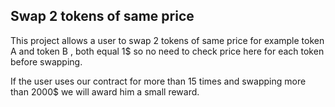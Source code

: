 ## Swap 2 tokens of same price

This project allows a user to swap 2 tokens of same price for example token A and token B , both equal 1$ so no need to check price here for each token before swapping.

If the user uses our contract for more than 15 times and swapping more than 2000$ we will award him a small reward.